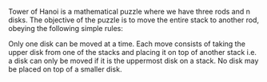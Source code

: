 Tower of Hanoi is a mathematical puzzle where we have three rods and n disks.
The objective of the puzzle is to move the entire stack to another rod, obeying the following simple rules: 

Only one disk can be moved at a time.
Each move consists of taking the upper disk from one of the stacks and placing it on top of another stack i.e.
 a disk can only be moved if it is the uppermost disk on a stack.
No disk may be placed on top of a smaller disk.